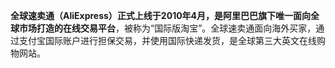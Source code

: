 **全球速卖通（AliExpress）**正式上线于2010年4月，是阿里巴巴旗下唯一**面向全球市场打造的在线交易平台**，被称为“国际版淘宝”。全球速卖通面向海外买家，通过支付宝国际账户进行担保交易，并使用国际快递发货，是全球第三大英文在线购物网站。

